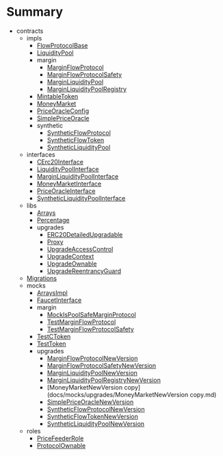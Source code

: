 # Summary
* contracts
  * impls
    * [FlowProtocolBase](docs/impls/FlowProtocolBase.md)
    * [LiquidityPool](docs/impls/LiquidityPool.md)
    * margin
      * [MarginFlowProtocol](docs/impls/margin/MarginFlowProtocol.md)
      * [MarginFlowProtocolSafety](docs/impls/margin/MarginFlowProtocolSafety.md)
      * [MarginLiquidityPool](docs/impls/margin/MarginLiquidityPool.md)
      * [MarginLiquidityPoolRegistry](docs/impls/margin/MarginLiquidityPoolRegistry.md)
    * [MintableToken](docs/impls/MintableToken.md)
    * [MoneyMarket](docs/impls/MoneyMarket.md)
    * [PriceOracleConfig](docs/impls/PriceOracleConfig.md)
    * [SimplePriceOracle](docs/impls/SimplePriceOracle.md)
    * synthetic
      * [SyntheticFlowProtocol](docs/impls/synthetic/SyntheticFlowProtocol.md)
      * [SyntheticFlowToken](docs/impls/synthetic/SyntheticFlowToken.md)
      * [SyntheticLiquidityPool](docs/impls/synthetic/SyntheticLiquidityPool.md)
  * interfaces
    * [CErc20Interface](docs/interfaces/CErc20Interface.md)
    * [LiquidityPoolInterface](docs/interfaces/LiquidityPoolInterface.md)
    * [MarginLiquidityPoolInterface](docs/interfaces/MarginLiquidityPoolInterface.md)
    * [MoneyMarketInterface](docs/interfaces/MoneyMarketInterface.md)
    * [PriceOracleInterface](docs/interfaces/PriceOracleInterface.md)
    * [SyntheticLiquidityPoolInterface](docs/interfaces/SyntheticLiquidityPoolInterface.md)
  * libs
    * [Arrays](docs/libs/Arrays.md)
    * [Percentage](docs/libs/Percentage.md)
    * upgrades
      * [ERC20DetailedUpgradable](docs/libs/upgrades/ERC20DetailedUpgradable.md)
      * [Proxy](docs/libs/upgrades/Proxy.md)
      * [UpgradeAccessControl](docs/libs/upgrades/UpgradeAccessControl.md)
      * [UpgradeContext](docs/libs/upgrades/UpgradeContext.md)
      * [UpgradeOwnable](docs/libs/upgrades/UpgradeOwnable.md)
      * [UpgradeReentrancyGuard](docs/libs/upgrades/UpgradeReentrancyGuard.md)
  * [Migrations](docs/Migrations.md)
  * mocks
    * [ArraysImpl](docs/mocks/ArraysImpl.md)
    * [FaucetInterface](docs/mocks/FaucetInterface.md)
    * margin
      * [MockIsPoolSafeMarginProtocol](docs/mocks/margin/MockIsPoolSafeMarginProtocol.md)
      * [TestMarginFlowProtocol](docs/mocks/margin/TestMarginFlowProtocol.md)
      * [TestMarginFlowProtocolSafety](docs/mocks/margin/TestMarginFlowProtocolSafety.md)
    * [TestCToken](docs/mocks/TestCToken.md)
    * [TestToken](docs/mocks/TestToken.md)
    * upgrades
      * [MarginFlowProtocolNewVersion](docs/mocks/upgrades/MarginFlowProtocolNewVersion.md)
      * [MarginFlowProtocolSafetyNewVersion](docs/mocks/upgrades/MarginFlowProtocolSafetyNewVersion.md)
      * [MarginLiquidityPoolNewVersion](docs/mocks/upgrades/MarginLiquidityPoolNewVersion.md)
      * [MarginLiquidityPoolRegistryNewVersion](docs/mocks/upgrades/MarginLiquidityPoolRegistryNewVersion.md)
      * [MoneyMarketNewVersion copy](docs/mocks/upgrades/MoneyMarketNewVersion copy.md)
      * [SimplePriceOracleNewVersion](docs/mocks/upgrades/SimplePriceOracleNewVersion.md)
      * [SyntheticFlowProtocolNewVersion](docs/mocks/upgrades/SyntheticFlowProtocolNewVersion.md)
      * [SyntheticFlowTokenNewVersion](docs/mocks/upgrades/SyntheticFlowTokenNewVersion.md)
      * [SyntheticLiquidityPoolNewVersion](docs/mocks/upgrades/SyntheticLiquidityPoolNewVersion.md)
  * roles
    * [PriceFeederRole](docs/roles/PriceFeederRole.md)
    * [ProtocolOwnable](docs/roles/ProtocolOwnable.md)
